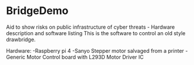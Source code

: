 # BridgeDemo
Aid to show risks on public infrastructure of cyber threats - Hardware description and software listing 
This is the software to control an old style drawbridge.

Hardware:
-Raspberry pi 4
-Sanyo Stepper motor salvaged from a printer
-Generic Motor Control board with L293D Motor Driver IC 
